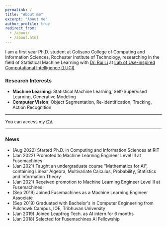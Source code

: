 ```yaml
---
permalink: /
title: "About me"
excerpt: "About me"
author_profile: true
redirect_from: 
  - /about/
  - /about.html
---
```



I am a first year Ph.D. student at Golisano College of Computing and Information Sciences, Rochester Institute of Technology, researching in the field of Statistical Machine Learning with [Dr. Rui Li](https://ruililuci.com//) at [Lab of Use-inspired Computational Intelligence (LUCI)](https://ruililuci.com//). 

### Research Interests
* **Machine Learning**: Statistical Machine Learning, Self-Supervised Learning, Generative Modeling
* **Computer Vision**: Object Segmentation, Re-identification, Tracking, Action Recognition

---
You can access my [CV](https://jeevan11vision.github.io/files/CV.pdf).

---

### News
* (Aug 2022) Started Ph.D. in Computing and Information Sciences at RIT
* (Jan 2022) Promoted to Machine Learning Engineer Level III at Fusemachines
* (Jan 2021) Taught an undergraduate course "Mathematics for AI", containing Linear Algebra, Multivariate Calculus, Probability, Statistics and Information Theory
* (Jan 2021) Received promotion to Machine Learning Engineer Level II at Fusemachines
* (Sep 2019) Joined Fusemachines as a Machine Learning Engineer Associate
* (Sep 2019) Graduated with Bachelor's in Computer Engineering from Pulchowk Campus, IOE, Tribhuvan University
* (Jan 2019) Joined Leapfrog Tech. as AI intern for 6 months
* (Jan 2018) Selected for Fusemachines AI Fellowship